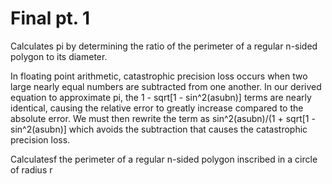 # Final pt. 1

Calculates pi by determining the ratio of the perimeter of a regular n-sided polygon to its diameter.

In floating point arithmetic, catastrophic precision loss occurs when two large nearly equal numbers are subtracted
from one another. In our derived equation to approximate pi, the 1 - sqrt[1 - sin^2(asubn)] terms are nearly identical, causing the relative error to  greatly increase compared to the absolute error. We must then rewrite the term as sin^2(asubn)/(1 + sqrt[1 - sin^2(asubn)] which avoids the subtraction that causes the catastrophic precision loss.

Calculatesf the perimeter of a regular
n-sided polygon inscribed in a circle of radius r
